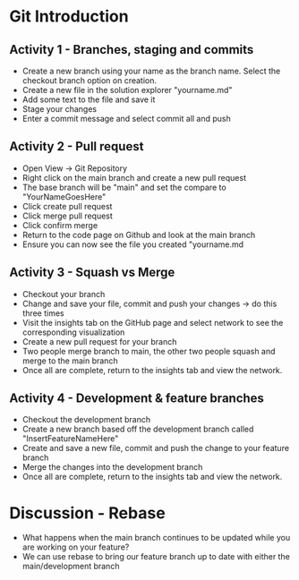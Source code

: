 # Git Introduction

## Activity 1 - Branches, staging and commits
* Create a new branch using your name as the branch name. Select the checkout branch option on creation.
* Create a new file in the solution explorer "yourname.md"
* Add some text to the file and save it
* Stage your changes
* Enter a commit message and select commit all and push

## Activity 2 - Pull request
* Open View -> Git Repository
* Right click on the main branch and create a new pull request
* The base branch will be "main" and set the compare to "YourNameGoesHere"
* Click create pull request
* Click merge pull request
* Click confirm merge
* Return to the code page on Github and look at the main branch 
* Ensure you can now see the file you created "yourname.md

## Activity 3 - Squash vs Merge
* Checkout your branch
* Change and save your file, commit and push your changes -> do this three times
* Visit the insights tab on the GitHub page and select network to see the corresponding visualization
* Create a new pull request for your branch
* Two people merge branch to main, the other two people squash and merge to the main branch
* Once all are complete, return to the insights tab and view the network.

## Activity 4 - Development & feature branches
* Checkout the development branch
* Create a new branch based off the development branch called "InsertFeatureNameHere"
* Create and save a new file, commit and push the change to your feature branch
* Merge the changes into the development branch
* Once all are complete, return to the insights tab and view the network.

# Discussion - Rebase
* What happens when the main branch continues to be updated while you are working on your feature?
* We can use rebase to bring our feature branch up to date with either the main/development branch
